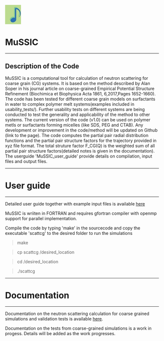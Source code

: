 ![MuSSIC's Logo](logo/MuSSIC_logo.png)

# MuSSIC
-----------------------
Description of the Code
-----------------------
MuSSIC is a computational tool  for calculation of neutron scattering for coarse grain (CG) systems.
It is based on the method described by Alan Soper in his journal article on coarse-grained Empirical Potential Structure Refinement
(Biochimica et Biophysica Acta 1861, 6,2017,Pages 1652-1660).
The code has been tested for different coarse grain models on surfactants in water to complex polymer melt systems(examples included in usability_tests/). 
Further usability tests on different systems are being conducted to test the generality and applicability of the method to other systems.
The current version of the code (v1.0) can be  used on polymer metls or surfactants forming micelles (like SDS, PEG and CTAB). 
Any development  or improvement in the code/method will be updated on Github (link to the page).
The code computes the partial pair radial distribution functions and the partial pair structure factors for the trajectory provided in xyz file format. 
The total struture factor F_CG(Q) is the weighted sum of all  partial pair structure factors(detailed notes is given in the documentation).
The userguide 'MuSSIC_user_guide' provide details on compilation, input files and output files.

-----
# User guide
-----
Detailed user guide together with example input files is available [here](https://github.com/disorderedmaterials/MuSSIC/blob/master/MuSSIC_user_guide_v1.1.pdf)

MuSSIC is wriiten in FORTRAN and requires gfortran compiler with openmp support for parallel implementation. 

Compile the code by typing 'make' in the sourcecode and copy the executable 'scattcg' to the desired folder to run the simulations

>make

>cp scattcg /desired_location

>cd /desired_location

>./scattcg

-------------
# Documentation
-------------

Documentation on the neutron scattering calculation for coarse grained simulations and validation tests is available [here](https://github.com/disorderedmaterials/MuSSIC/blob/master/MuSSIC_documentation.pdf).

Documentation on the tests from coarse-grained simulations is a work in progess. Details will be added as the work progresses.


